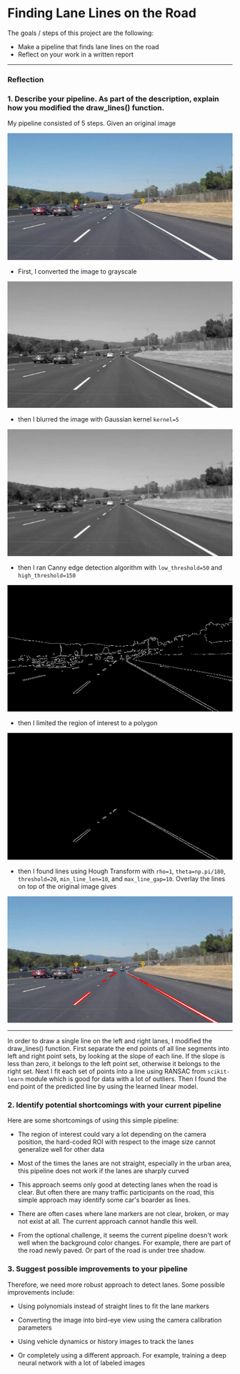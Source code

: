 # **Finding Lane Lines on the Road**

The goals / steps of this project are the following:

- Make a pipeline that finds lane lines on the road
- Reflect on your work in a written report


[//]: # (Image References)

[image0]: ./intermediate_images/0-original.jpg "Original"
[image1]: ./intermediate_images/1-gray.jpg "Gray"
[image2]: ./intermediate_images/2-blurred.jpg "Blurred"
[image3]: ./intermediate_images/3-canny.jpg "Canny"
[image4]: ./intermediate_images/4-roi.jpg "ROI"
[image5]: ./intermediate_images/5-final.jpg "Final"


---

### Reflection

### 1. Describe your pipeline. As part of the description, explain how you modified the draw_lines() function.

My pipeline consisted of 5 steps. Given an original image

![alt text][image0]

- First, I converted the image to grayscale

![alt text][image1]

- then I blurred the image with Gaussian kernel `kernel=5`

![alt text][image2]

- then I ran Canny edge detection algorithm with `low_threshold=50` and `high_threshold=150`

![alt text][image3]

- then I limited the region of interest to a polygon

![alt text][image4]

- then I found lines using Hough Transform with `rho=1`, `theta=np.pi/180`, `threshold=20`, `min_line_len=10`, and `max_line_gap=10`. Overlay the lines on top of the original image gives

![alt text][image5]

---

In order to draw a single line on the left and right lanes, I modified the draw_lines() function. First separate the end points of all line segments into left and right point sets, by looking at the slope of each line. If the slope is less than zero, it belongs to the left point set, otherwise it belongs to the right set. Next I fit each set of points into a line using RANSAC from `scikit-learn` module which is good for data with a lot of outliers. Then I found the end point of the predicted line by using the learned linear model.


### 2. Identify potential shortcomings with your current pipeline

Here are some shortcomings of using this simple pipeline:

- The region of interest could vary a lot depending on the camera position, the hard-coded ROI with respect to the image size cannot generalize well for other data

- Most of the times the lanes are not straight, especially in the urban area, this pipeline does not work if the lanes are sharply curved

- This approach seems only good at detecting lanes when the road is clear. But often there are many traffic participants on the road, this simple approach may identify some car's boarder as lines.

- There are often cases where lane markers are not clear, broken, or may not exist at all. The current approach cannot handle this well.

- From the optional challenge, it seems the current pipeline doesn't work well when the background color changes. For example, there are part of the road newly paved. Or part of the road is under tree shadow.


### 3. Suggest possible improvements to your pipeline

Therefore, we need more robust approach to detect lanes. Some possible improvements include:

- Using polynomials instead of straight lines to fit the lane markers

- Converting the image into bird-eye view using the camera calibration parameters

- Using vehicle dynamics or history images to track the lanes

- Or completely using a different approach. For example, training a deep neural network with a lot of labeled images
